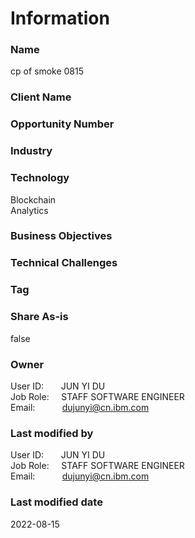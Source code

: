 

# Information

### Name

cp of smoke 0815

### Client Name



### Opportunity Number



### Industry






### Technology



Blockchain  
Analytics  



### Business Objectives






### Technical Challenges






### Tag





### Share As-is

false


### Owner


User ID: &nbsp; &nbsp; &nbsp; JUN YI DU  
Job Role: &nbsp; &nbsp; STAFF SOFTWARE ENGINEER  
Email: &nbsp; &nbsp; &nbsp; &nbsp; &nbsp; dujunyi@cn.ibm.com  



### Last modified by


User ID: &nbsp; &nbsp; &nbsp; JUN YI DU  
Job Role: &nbsp; &nbsp; STAFF SOFTWARE ENGINEER  
Email: &nbsp; &nbsp; &nbsp; &nbsp; &nbsp; dujunyi@cn.ibm.com  


### Last modified date

2022-08-15